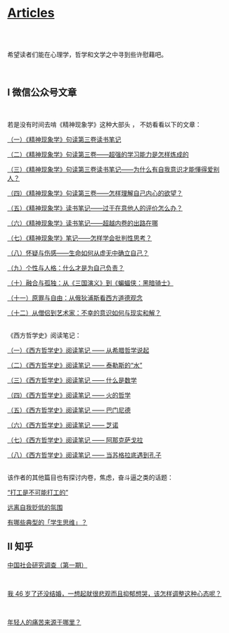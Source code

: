 # [Articles](https://yuliuu.com/Articles)

<br><br>

希望读者们能在心理学，哲学和文学之中寻到些许慰藉吧。

<br>

##  I  微信公众号文章

<br>

若是没有时间去啃《精神现象学》这种大部头 ， 不妨看看以下的文章：

[（一）《精神现象学》句读第三卷读书笔记](https://yuliuu.com/Articles/wechat/1st)

[（二）《精神现象学》句读第三卷——超强的学习能力是怎样炼成的](https://yuliuu.com/Articles/wechat/2nd)

[（三）《精神现象学》句读第三卷读书笔记——为什么有自我意识才能懂得爱别人？](https://yuliuu.com/Articles/wechat/3rd)

[（四）《精神现象学》句读第三卷——怎样理解自己内心的欲望？](https://yuliuu.com/Articles/wechat/4th)

[（五）《精神现象学》读书笔记——过于在意他人的评价怎么办？](https://yuliuu.com/Articles/wechat/5th)

[（六）《精神现象学》读书笔记——超越内卷的出路在哪](https://yuliuu.com/Articles/wechat/6th)

[（七）《精神现象学》笔记——怎样学会批判性思考？](https://yuliuu.com/Articles/wechat/7th)

[（八）怀疑与伤感——生命如何从虚无中确立自己？](https://yuliuu.com/Articles/wechat/8th)

[（九）个性与人格：什么才是为自己负责？](https://yuliuu.com/Articles/wechat/9th)

[（十）融合与孤独：从《三国演义》到《蝙蝠侠：黑暗骑士》](https://yuliuu.com/Articles/wechat/10th) 

[（十一）原罪与自由：从俄狄浦斯看西方道德观念](https://yuliuu.com/Articles/wechat/11th) 

[（十二）从僧侣到艺术家：不幸的意识如何与现实和解？](https://yuliuu.com/Articles/wechat/12th)



<br>《西方哲学史》阅读笔记：

[（一）《西方哲学史》阅读笔记 —— 从希腊哲学说起](https://yuliuu.com/Articles/wechat/HistOfWestPhil-1st)

[（二）《西方哲学史》阅读笔记 —— 泰勒斯的“水”](https://yuliuu.com/Articles/wechat/HistOfWestPhil-2nd) 

[（三）《西方哲学史》阅读笔记 —— 什么是数学 ](https://yuliuu.com/Articles/wechat/HistOfWestPhil-3rd)

[（四）《西方哲学史》阅读笔记 —— 火的哲学](https://yuliuu.com/Articles/wechat/HistOfWestPhil-4th) 

[（五）《西方哲学史》阅读笔记 —— 巴门尼德](https://yuliuu.com/Articles/wechat/HistOfWestPhil-5th)

[（六）《西方哲学史》阅读笔记 —— 芝诺](https://yuliuu.com/Articles/wechat/HistOfWestPhil-6th)

[（七）《西方哲学史》阅读笔记 —— 阿那克萨戈拉](https://yuliuu.com/Articles/wechat/HistOfWestPhil-7th)

[（八）《西方哲学史》阅读笔记 —— 当苏格拉底遇到孔子](https://yuliuu.com/Articles/wechat/HistOfWestPhil-8th)



<br>该作者的其他篇目也有探讨内卷，焦虑，奋斗逼之类的话题：

[“打工是不可能打工的”](https://yuliuu.com/Articles/wechat/4-24)

[远离自我贬低的氛围](https://yuliuu.com/Articles/wechat/4-14)

[有哪些典型的「学生思维」？](https://yuliuu.com/Articles/wechat/3-12)





## II 知乎



[中国社会研究调查（第一期）](https://yuliuu.com/Articles/zhihu/CN-social-investigation-1)

<br>

[我 46 岁了还没结婚，一想起就很悲观而且抑郁想哭，该怎样调整这种心态呢？](https://yuliuu.com/Articles/zhihu/Temporary-Bloom-Of-Destiny)

<br>

[年轻人的痛苦来源于哪里？](https://yuliuu.com/Articles/zhihu/The-Pain-Of-Youth)

